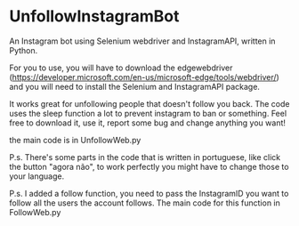 # UnfollowInstagramBot
An Instagram bot using Selenium webdriver and InstagramAPI, written in Python.

For you to use, you will have to download the edgewebdriver (https://developer.microsoft.com/en-us/microsoft-edge/tools/webdriver/) and you will need to install the Selenium and InstagramAPI package.

It works great for unfollowing people that doesn't follow you back. The code uses the sleep function a lot to prevent instagram to ban or something.
Feel free to download it, use it, report some bug and change anything you want!

the main code is in UnfollowWeb.py

P.s. There's some parts in the code that is written in portuguese, like click the button "agora não", to work perfectly you might have to change those to your language.

P.s. I added a follow function, you need to pass the InstagramID you want to follow all the users the account follows. The main code for this function in FollowWeb.py

